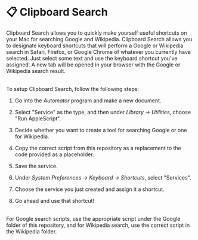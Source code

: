 # :clipboard: Clipboard Search

Clipboard Search allows you to quickly make yourself useful shortcuts on your Mac for searching Google and Wikipedia. Clipboard Search allows you to designate keyboard shortcuts that will perform a Google or Wikipedia search in Safari, Firefox, or Google Chrome of whatever you currently have selected. Just select some text and use the keyboard shortcut you've assigned. A new tab will be opened in your browser with the Google or Wikipedia search result.

<br>
To setup Clipboard Search, follow the following steps:

1. Go into the *Automator* program and make a new document.
 
2. Select "Service" as the type, and then under *Library -> Utilities*, choose "Run AppleScript".

3. Decide whether you want to create a tool for searching Google or one for Wikipedia. 

4. Copy the correct script from this repository as a replacement to the code provided as a placeholder.

5. Save the service.

6. Under *System Preferences -> Keyboard -> Shortcuts*, select "Services".

7. Choose the service you just created and assign it a shortcut.

8. Go ahead and use that shortcut!

<br>
For Google search scripts, use the appropriate script under the Google folder of this repository, and for Wikipedia search, use the correct script in the Wikipedia folder.
